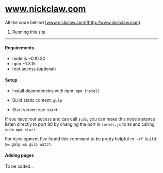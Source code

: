 www.nickclaw.com
================

All the code behind [www.nickclaw.com](http://www.nickclaw.com).

1) Running this site
--------------------------------

#### Requirements
 * node.js ~0.10.22
 * npm ~1.3.15
 * root access (optional)
 
#### Setup
 * Install dependencies with npm: `npm install`
 
 * Build static content: `gulp`

 * Start server: `npm start`
    
If you have root access and can call `sudo`, you can make this node instance listen directly to port 80 by changing the port in `server.js` to `80` and calling `sudo npm start`.

For development I've found this command to be pretty helpful `rm -rf build && gulp && gulp watch`.

#### Adding pages
To be added...

